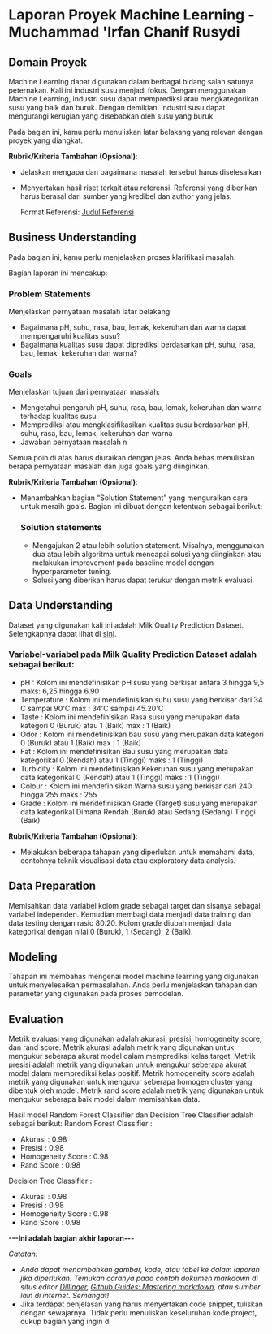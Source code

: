 
# Laporan Proyek Machine Learning - Muchammad 'Irfan Chanif Rusydi

## Domain Proyek
Machine Learning dapat digunakan dalam berbagai bidang salah satunya peternakan. Kali ini industri susu menjadi fokus. Dengan menggunakan Machine Learning, industri susu dapat memprediksi atau mengkategorikan susu yang baik dan buruk. Dengan demikian, industri susu dapat mengurangi kerugian yang disebabkan oleh susu yang buruk. 

Pada bagian ini, kamu perlu menuliskan latar belakang yang relevan dengan proyek yang diangkat.

**Rubrik/Kriteria Tambahan (Opsional)**:
- Jelaskan mengapa dan bagaimana masalah tersebut harus diselesaikan
- Menyertakan hasil riset terkait atau referensi. Referensi yang diberikan harus berasal dari sumber yang kredibel dan author yang jelas.
  
  Format Referensi: [Judul Referensi](https://scholar.google.com/) 

## Business Understanding

Pada bagian ini, kamu perlu menjelaskan proses klarifikasi masalah.

Bagian laporan ini mencakup:

### Problem Statements

Menjelaskan pernyataan masalah latar belakang:
- Bagaimana pH, suhu, rasa, bau, lemak, kekeruhan dan warna dapat mempengaruhi kualitas susu?
- Bagaimana kualitas susu dapat diprediksi berdasarkan pH, suhu, rasa, bau, lemak, kekeruhan dan warna?
### Goals

Menjelaskan tujuan dari pernyataan masalah:
- Mengetahui pengaruh pH, suhu, rasa, bau, lemak, kekeruhan dan warna terhadap kualitas susu
- Memprediksi atau mengklasifikasikan kualitas susu berdasarkan pH, suhu, rasa, bau, lemak, kekeruhan dan warna
- Jawaban pernyataan masalah n

Semua poin di atas harus diuraikan dengan jelas. Anda bebas menuliskan berapa pernyataan masalah dan juga goals yang diinginkan.

**Rubrik/Kriteria Tambahan (Opsional)**:
- Menambahkan bagian “Solution Statement” yang menguraikan cara untuk meraih goals. Bagian ini dibuat dengan ketentuan sebagai berikut: 

    ### Solution statements
    - Mengajukan 2 atau lebih solution statement. Misalnya, menggunakan dua atau lebih algoritma untuk mencapai solusi yang diinginkan atau melakukan improvement pada baseline model dengan hyperparameter tuning.
    - Solusi yang diberikan harus dapat terukur dengan metrik evaluasi.

## Data Understanding
Dataset yang digunakan kali ini adalah Milk Quality Prediction Dataset. Selengkapnya dapat lihat di [sini](https://www.kaggle.com/datasets/cpluzshrijayan/milkquality).
 

### Variabel-variabel pada Milk Quality Prediction Dataset adalah sebagai berikut:
- pH : Kolom ini mendefinisikan pH susu yang berkisar antara 3 hingga 9,5 maks: 6,25 hingga 6,90
- Temperature : Kolom ini mendefinisikan suhu susu yang berkisar dari 34 C sampai 90'C max : 34'C sampai 45.20'C
- Taste : Kolom ini mendefinisikan Rasa susu yang merupakan data kategori 0 (Buruk) atau 1 (Baik) max : 1 (Baik)
- Odor : Kolom ini mendefinisikan bau susu yang merupakan data kategori 0 (Buruk) atau 1 (Baik) max : 1 (Baik)
- Fat : Kolom ini mendefinisikan Bau susu yang merupakan data kategorikal 0 (Rendah) atau 1 (Tinggi) maks : 1 (Tinggi)
- Turbidity : Kolom ini mendefinisikan Kekeruhan susu yang merupakan data kategorikal 0 (Rendah) atau 1 (Tinggi) maks : 1 (Tinggi)
- Colour : Kolom ini mendefinisikan Warna susu yang berkisar dari 240 hingga 255 maks : 255
- Grade : Kolom ini mendefinisikan Grade (Target) susu yang merupakan data kategorikal Dimana Rendah (Buruk) atau Sedang (Sedang) Tinggi (Baik)

**Rubrik/Kriteria Tambahan (Opsional)**:
- Melakukan beberapa tahapan yang diperlukan untuk memahami data, contohnya teknik visualisasi data atau exploratory data analysis.

## Data Preparation
Memisahkan data variabel kolom grade sebagai target dan sisanya sebagai variabel independen. Kemudian membagi data menjadi data training dan data testing dengan rasio 80:20.
Kolom grade diubah menjadi data kategorikal dengan nilai 0 (Buruk), 1 (Sedang), 2 (Baik).

## Modeling


Tahapan ini membahas mengenai model machine learning yang digunakan untuk menyelesaikan permasalahan. Anda perlu menjelaskan tahapan dan parameter yang digunakan pada proses pemodelan.



## Evaluation
Metrik evaluasi yang digunakan adalah akurasi, presisi, homogeneity score, dan rand score. Metrik akurasi adalah metrik yang digunakan untuk mengukur seberapa akurat model dalam memprediksi kelas target. Metrik presisi adalah metrik yang digunakan untuk mengukur seberapa akurat model dalam memprediksi kelas positif. Metrik homogeneity score adalah metrik yang digunakan untuk mengukur seberapa homogen cluster yang dibentuk oleh model. Metrik rand score adalah metrik yang digunakan untuk mengukur seberapa baik model dalam memisahkan data.


Hasil model Random Forest Classifier dan Decision Tree Classifier adalah sebagai berikut:
Random Forest Classifier :
- Akurasi : 0.98
- Presisi : 0.98
- Homogeneity Score : 0.98
- Rand Score : 0.98

Decision Tree Classifier :
- Akurasi : 0.98
- Presisi : 0.98
- Homogeneity Score : 0.98
- Rand Score : 0.98


**---Ini adalah bagian akhir laporan---**

_Catatan:_
- _Anda dapat menambahkan gambar, kode, atau tabel ke dalam laporan jika diperlukan. Temukan caranya pada contoh dokumen markdown di situs editor [Dillinger](https://dillinger.io/), [Github Guides: Mastering markdown](https://guides.github.com/features/mastering-markdown/), atau sumber lain di internet. Semangat!_
- Jika terdapat penjelasan yang harus menyertakan code snippet, tuliskan dengan sewajarnya. Tidak perlu menuliskan keseluruhan kode project, cukup bagian yang ingin di
```
